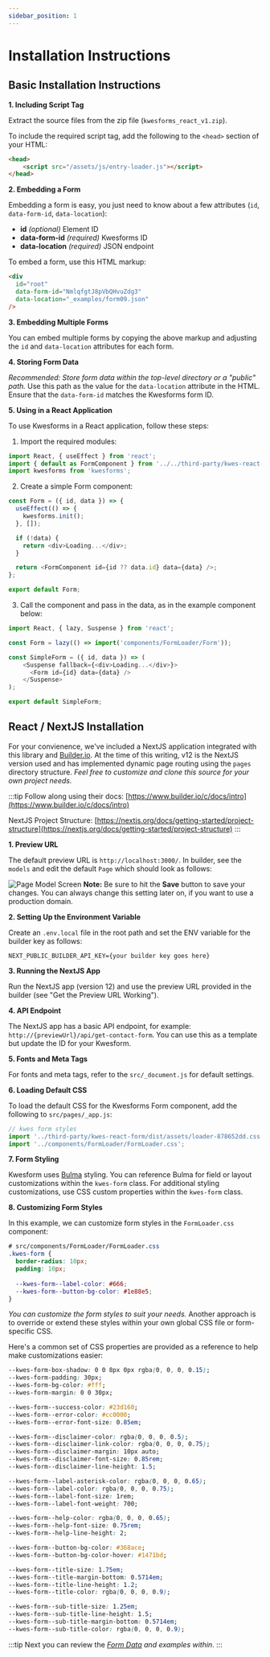 ```yaml
---
sidebar_position: 1
---
```


# Installation Instructions

## Basic Installation Instructions

**1. Including Script Tag**

Extract the source files from the zip file (`kwesforms_react_v1.zip`).

To include the required script tag, add the following to the `<head>` section of your HTML:

```html
<head>
    <script src="/assets/js/entry-loader.js"></script>
</head>
```

**2. Embedding a Form**

Embedding a form is easy, you just need to know about a few attributes (`id`, `data-form-id`, `data-location`):

- **id** *(optional)* Element ID
- **data-form-id** *(required)* Kwesforms ID
- **data-location** *(required)* JSON endpoint

To embed a form, use this HTML markup:

```html
<div
  id="root"
  data-form-id="NmlqfgtJ8pVbQHvuZdg3"
  data-location="_examples/form09.json"
/>
```

**3. Embedding Multiple Forms**

You can embed multiple forms by copying the above markup and adjusting the `id` and `data-location` attributes for each form.

**4. Storing Form Data**

*Recommended: Store form data within the top-level directory or a "public" path.* Use this path as the value for the `data-location` attribute in the HTML. Ensure that the `data-form-id` matches the Kwesforms form ID.

**5. Using in a React Application**

To use Kwesforms in a React application, follow these steps:

1. Import the required modules:

```javascript
import React, { useEffect } from 'react';
import { default as FormComponent } from '../../third-party/kwes-react-form/dist/entry-form';
import kwesforms from 'kwesforms';
```

2. Create a simple Form component:

```javascript
const Form = ({ id, data }) => {
  useEffect(() => {
    kwesforms.init();
  }, []);

  if (!data) {
    return <div>Loading...</div>;
  }

  return <FormComponent id={id ?? data.id} data={data} />;
};

export default Form;
```

3. Call the component and pass in the data, as in the example component below:

```javascript
import React, { lazy, Suspense } from 'react';

const Form = lazy(() => import('components/FormLoader/Form'));

const SimpleForm = ({ id, data }) => (
    <Suspense fallback={<div>Loading...</div>}>
      <Form id={id} data={data} />
    </Suspense>
);

export default SimpleForm;
```

## React / NextJS Installation

For your convienence, we've included a NextJS application integrated with this library and [Builder.io](https://www.builder.io).
At the time of this writing, v12 is the NextJS version used and has implemented dynamic page routing using the `pages` directory structure. *Feel free to customize and clone this source for your own project needs.*

:::tip
Follow along using their docs:
[https://www.builder.io/c/docs/intro](https://www.builder.io/c/docs/intro)

NextJS Project Structure:
[https://nextjs.org/docs/getting-started/project-structure](https://nextjs.org/docs/getting-started/project-structure)
:::

**1. Preview URL**

The default preview URL is `http://localhost:3000/`. In builder, see the `models` and edit the default `Page` which should look as follows:

![Page Model Screen](/img/builder-io-page-model-settings.png)
**Note:** Be sure to hit the **Save** button to save your changes. You can always change this setting later on, if you want to use a production domain. 

**2. Setting Up the Environment Variable**

Create an `.env.local` file in the root path and set the ENV variable for the builder key as follows:

```
NEXT_PUBLIC_BUILDER_API_KEY={your builder key goes here}
```

**3. Running the NextJS App**

Run the NextJS app (version 12) and use the preview URL provided in the builder (see "Get the Preview URL Working").

**4. API Endpoint**

The NextJS app has a basic API endpoint, for example: `http://{previewUrl}/api/get-contact-form`. You can use this as a template but update the ID for your Kwesform.

**5. Fonts and Meta Tags**

For fonts and meta tags, refer to the `src/_document.js` for default settings.

**6. Loading Default CSS**

To load the default CSS for the Kwesforms Form component, add the following to `src/pages/_app.js`:

```javascript
// kwes form styles
import '../third-party/kwes-react-form/dist/assets/loader-878652dd.css';
import '../components/FormLoader/FormLoader.css';
```

**7. Form Styling**

Kwesform uses [Bulma](https://bulma.io/) styling. You can reference Bulma for field or layout customizations within the `kwes-form` class. For additional styling customizations, use CSS custom properties within the `kwes-form` class.

**8. Customizing Form Styles**

In this example, we can customize form styles in the `FormLoader.css` component:

```css
# src/components/FormLoader/FormLoader.css
.kwes-form {
  border-radius: 10px;
  padding: 10px;
  
  --kwes-form--label-color: #666;
  --kwes-form--button-bg-color: #1e88e5;
}
```

*You can customize the form styles to suit your needs.* Another approach is to override or extend these styles within your own global CSS file or form-specific CSS.

Here's a common set of CSS properties are provided as a reference to help make customizations easier:

```css
--kwes-form-box-shadow: 0 0 8px 0px rgba(0, 0, 0, 0.15);
--kwes-form-padding: 30px;
--kwes-form-bg-color: #fff;
--kwes-form-margin: 0 0 30px;

--kwes-form--success-color: #23d160;
--kwes-form--error-color: #cc0000;
--kwes-form--error-font-size: 0.85em;

--kwes-form--disclaimer-color: rgba(0, 0, 0, 0.5);
--kwes-form--disclaimer-link-color: rgba(0, 0, 0, 0.75);
--kwes-form--disclaimer-margin: 10px auto;
--kwes-form--disclaimer-font-size: 0.85rem;
--kwes-form--disclaimer-line-height: 1.5;

--kwes-form--label-asterisk-color: rgba(0, 0, 0, 0.65);
--kwes-form--label-color: rgba(0, 0, 0, 0.75);
--kwes-form--label-font-size: 1rem;
--kwes-form--label-font-weight: 700;

--kwes-form--help-color: rgba(0, 0, 0, 0.65);
--kwes-form--help-font-size: 0.75rem;
--kwes-form--help-line-height: 2;

--kwes-form--button-bg-color: #368ace;
--kwes-form--button-bg-color-hover: #1471bd;

--kwes-form--title-size: 1.75em;
--kwes-form--title-margin-bottom: 0.5714em;
--kwes-form--title-line-height: 1.2;
--kwes-form--title-color: rgba(0, 0, 0, 0.9);

--kwes-form--sub-title-size: 1.25em;
--kwes-form--sub-title-line-height: 1.5;
--kwes-form--sub-title-margin-bottom: 0.5714em;
--kwes-form--sub-title-color: rgba(0, 0, 0, 0.9);
```

:::tip
Next you can review the _[Form Data](form-data/create-a-form) and examples within_.
:::
